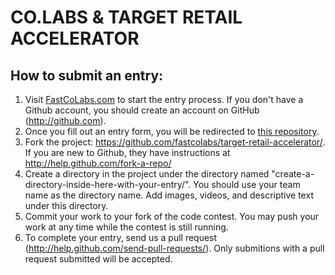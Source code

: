 # CO.LABS & TARGET RETAIL ACCELERATOR

## How to submit an entry:

1. Visit [FastCoLabs.com](http://www.fastcolabs.com/accelerator/retail) to start the entry process. If you don't have a Github account, you should create an account on GitHub (http://github.com).
2. Once you fill out an entry form, you will be redirected to [this repository](https://github.com/fastcolabs/target-retail-accelerator/). 
2. Fork the project: https://github.com/fastcolabs/target-retail-accelerator/. If you are new to Github, they have instructions at http://help.github.com/fork-a-repo/
3. Create a directory in the project under the directory named "create-a-directory-inside-here-with-your-entry/". You should use your team name as the directory name.  Add images, videos, and descriptive text under this directory.
4. Commit your work to your fork of the code contest.  You may push your work at any time while the contest is still running.
5. To complete your entry, send us a pull request (http://help.github.com/send-pull-requests/).  Only submitions with a pull request submitted will be accepted.  




